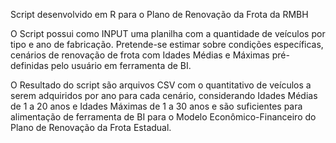 Script desenvolvido em R para o Plano de Renovação da Frota da RMBH

O Script possui como INPUT uma planilha com a quantidade de veículos por tipo e ano de fabricação.
Pretende-se estimar sobre condições específicas, cenários de renovação de frota com Idades Médias e Máximas pré-definidas pelo usuário em ferramenta de BI.

O Resultado do script são arquivos CSV com o quantitativo de veículos a serem adquiridos por ano para cada cenário, considerando Idades Médias de 1 a 20 anos e Idades Máximas de 1 a 30 anos e 
são suficientes para alimentação de ferramenta de BI para o Modelo Econômico-Financeiro do Plano de Renovação da Frota Estadual.

